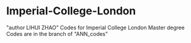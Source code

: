 # Imperial-College-London
"author LIHUI ZHAO"
Codes for Imperial College London Master degree
Codes are in the branch of "ANN_codes"
